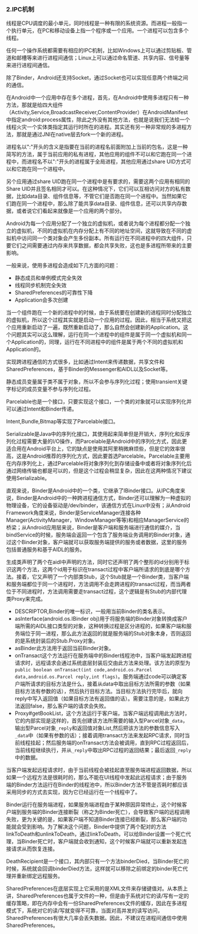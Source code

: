 ### 2.IPC机制

线程是CPU调度的最小单元，同时线程是一种有限的系统资源。而进程一般指一个执行单元，在PC和移动设备上指一个程序或一个应用。一个进程可以包含多个线程。

任何一个操作系统都需要有相应的IPC机制，比如Windows上可以通过剪贴板、管道和邮槽等来进行进程间通信；Linux上可以通过命名管道、共享内容、信号量等来进行进程间通信。

除了Binder，Android还支持Socket，通过Socket也可以实现任意两个终端之间的通信。

在Android中一个应用中存在多个进程，首先，在Android中使用多进程只有一种方法，那就是给四大组件（Activity,Service,BroadcastReceiver,ContentProvider）在AndroidManifest中指定android:process属性，除此之外没有其他方法，也就是说我们无法给一个线程火灾一个实体类指定其运行时所在的进程。其实还有另一种非常规的多进程方法，那就是通过JNI在native层去fork一个新的进程。

进程名以":"开头的含义是指要在当前的进程名前面附加上当前的包名，这是一种简写的方法，属于当前应用的私有进程，其他应用的组件不可以和它跑在同一个进程中，而进程名不以":"开头的进程属于全局进程，其他应用通过share UID方式可以和它跑在同一个进程中。

另个应用通过share UID跑在同一个进程中是有要求的，需要这两个应用有相同的Share UID并且签名相同才可以。在这种情况下，它们可以互相访问对方的私有数据，比如data目录、组件信息等，不管它们是否跑在同一个进程中。当然如果它们跑在同一个进程中，那么除了能共享data目录、组件信息，还可以共享内存数据，或者说它们看起来就像是一个应用的两个部分。

Android为每一个应用分配了一个独立的虚拟机，或者说为每个进程都分配一个独立的虚拟机，不同的虚拟机在内存分配上有不同的地址空间，这就导致在不同的虚拟机中访问同一个类对象会产生多份副本。所有运行在不同进程中的四大组件，只要它们之间需要通过内存来共享数据，都会共享失败，这也是多进程所带来的主要影响。

一般来说，使用多进程会造成如下几方面的问题：

+ 静态成员和单例模式完全失效
+ 线程同步机制完全失效
+ SharedPreferences的可靠性下降
+ Application会多次创建

当一个组件跑在一个新的进程中的时候，由于系统要在创建新的进程同时分配独立的虚拟机，所以这个过程其实就是启动一个应用的过程。因此，相当于系统又把这个应用重新启动了一遍，既然重新启动了，那么自然会创建新的Application。这个问题其实可以这么理解，运行在同一个进程中的组件是属于同一个虚拟机和同一个Application的，同理，运行在不同进程中的组件是属于两个不同的虚拟机和Application的。

实现跨进程通信的方式很多，比如通过Intent来传递数据，共享文件和SharedPreferences，基于Binder的Messenger和AIDL以及Socket等。

静态成员变量属于类不属于对象，所以不会参与序列化过程；使用transient关键字标记的成员变量不参与序列化过程。

Parcelable也是一个接口，只要实现这个接口，一个类的对象就可以实现序列化并可以通过Intent和Binder传递。

Intent,Bundle,Bitmap等实现了Parcelable接口。

Serializable是Java中的序列化接口，其使用起来简单但是开销大，序列化和反序列化过程需要大量的I/O操作，而Parcelable是Android中的序列化方式，因此更适合用在Android平台上，它的缺点是使用其阿里稍微麻烦些，但是它的效率很高，这是Android推荐的序列化方式，因此要首选Parcelable。Parcelable主要用在内存序列化上，通过Parcelable将对象序列化到存储设备中或者将对象序列化后通过网络传输也都是可以的，但是这个过程会稍显复杂，因此在这两种情况下建议使用Serializable。

直观来说，Binder是Android中的一个类，它继承了IBinder接口。从IPC角度来说，Binder是Android中的一种跨进程通信方式，Binder还可以理解为一种虚拟的物理设备，它的设备驱动是/dev/binder，该通信方式在Linux中没有；从Android Framework角度来说，Binder是ServiceManager连接各种Manager(ActivityManager，WindowManager等等)和相应ManagerService的桥梁；从Android应用层来说，Binder是客户端和服务端进行通信的媒介，当bindService的时候，服务端会返回一个包含了服务端业务调用的Binder对象，通过这个Binder对象，客户端就可以获取服务端提供的服务或者数据，这里的服务包括普通服务和基于AIDL的服务。

生成类声明了两个在aidl中声明的方法，同时它还声明了两个整形的id分别用于标识这两个方法，这两个id用于标识在transact过程中客户端所请求的到底是哪个方法。接着，它又声明了一个内部类Stub，这个Stub就是一个Binder类，当客户端和服务端都位于同一个进程时，方法调用不会走跨进程的transact过程，而当两者位于不同进程时，方法调用需要走transact过程，这个逻辑是有Stub的内部代理类Proxy来完成。

+ DESCRIPTOR,Binder的唯一标识，一般用当前Binder的类名表示。
+ asInterface(android.os.IBinder obj)用于将服务端的Binder对象转换成客户端所需的AIDL接口类型的对象，这种转换过程是区分进程的，如果客户端和服务端位于同一进程，那么此方法返回的就是服务端的Stub对象本身，否则返回的是系统封装后的Stub.Proxy对象。
+ asBinder此方法用于返回当前Binder对象。
+ onTransact这个方法运行在服务端中的Binder线程池中，当客户端发起跨进程请求时，远程请求会通过系统底层封装后交由此方法来处理。该方法的原型为``public boolean onTransact(int code,android.os.Parcel data,android.os.Parcel reply,int flags)``。服务端通过code可以确定客户端所请求的目标方法是什么，接着从data中取出目标方法所需的参数（如果目标方法有参数的话），然后执行目标方法。当目标方法执行完毕后，就向reply中写入返回值（如果目标方法有返回值的话）。需要注意的是，如果此方法返回false，那么客户端的请求会失败。
+ Proxy#getBookList，这个方法运行于客户端，当客户端远程调用此方法时，它的内部实现是这样的，首先创建该方法所需要的输入型Parcel对象``_data``，输出型Parcel对象``_reply``和返回值对象List,然后把该方法的参数信息写入``_data``中（如果有参数的话）；接着调用transact方法来发起RPC请求，同时当前线程挂起；然后服务端的onTransact方法会被调用，直到RPC过程返回后，当前线程继续执行，并从``_reply``中取出RPC过程的返回结果；最后返回``_reply``中的数据。

当客户端发起远程请求时，由于当前线程会被挂起直至服务端进程返回数据，所以如果一个远程方法是很耗时的，那么不能在UI线程中发起此远程请求；由于服务端的Binder方法运行在Binder的线程池中，所以Binder方法不管是否耗时都应该采用同步的方式去实现，因为它已经运行在一个线程中了。

Binder运行在服务端进程，如果服务端进程由于某种原因异常终止，这个时候客户端到服务端的Binder连接断裂（称之为Binder死亡），会导致客户端的远程调用失败，更为关键的是，如果客户端不知道Binder连接已经断裂，那么客户端的功能就会受到影响。为了解决这个问题，Binder中提供了两个配对的方法linkToDeath和unlinkToDeath，通过linkToDeath，可以给Binder设置一个死亡代理，当Binder死亡时，客户端就会收到通知，这个时候客户端就可以重新发起连接请求从而恢复连接。

DeathRecipient是一个接口，其内部只有一个方法binderDied，当Binder死亡的时候，系统就会回调binderDied方法，这样就可以移除之前绑定的binder死亡代理并重新绑定远程服务。

SharedPreferences在底层实现上它采用的是XML文件来存储键值对。从本质上讲，SharedPreferences也属于文件的一种，但是由于系统对它的读/写有一定的缓存策略，即在内存中会有一份SharedPreferences文件的缓存，因此在多进程模式下，系统对它的读/写就变得不可靠，当面对高并发的读写访问，SharedPreferences有很大几率会丢失数据。因此，不建议在进程间通信中使用SharedPreferences。

